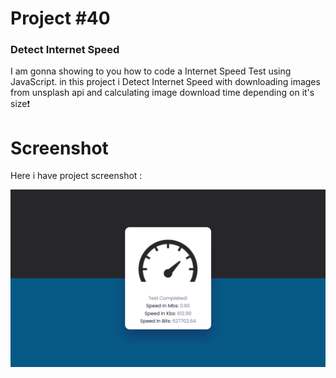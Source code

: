 # Project #40

### Detect Internet Speed
I am gonna showing to you how to code a Internet Speed Test using JavaScript. in this project i Detect Internet Speed with downloading images from unsplash api and calculating image download time depending on it's size❗️

# Screenshot
Here i have project screenshot :

![screenshot](result.png)
